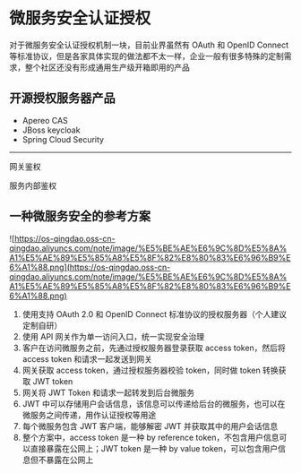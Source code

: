 # 微服务安全认证授权
对于微服务安全认证授权机制一块，目前业界虽然有 OAuth 和 OpenID Connect 等标准协议，但是各家具体实现的做法都不太一样，企业一般有很多特殊的定制需求，整个社区还没有形成通用生产级开箱即用的产品

## 开源授权服务器产品
* Apereo CAS
* JBoss keycloak
* Spring Cloud Security

-------
网关鉴权

服务内部鉴权

一种微服务安全的参考方案
------
![https://os-qingdao.oss-cn-qingdao.aliyuncs.com/note/image/%E5%BE%AE%E6%9C%8D%E5%8A%A1%E5%AE%89%E5%85%A8%E5%8F%82%E8%80%83%E6%96%B9%E6%A1%88.png](https://os-qingdao.oss-cn-qingdao.aliyuncs.com/note/image/%E5%BE%AE%E6%9C%8D%E5%8A%A1%E5%AE%89%E5%85%A8%E5%8F%82%E8%80%83%E6%96%B9%E6%A1%88.png)
1. 使用支持 OAuth 2.0 和 OpenID Connect 标准协议的授权服务器（个人建议定制自研）
2. 使用 API 网关作为单一访问入口，统一实现安全治理
3. 客户在访问微服务之前，先通过授权服务器登录获取 access token，然后将 access token 和请求一起发送到网关
4. 网关获取 access token，通过授权服务器校验 token，同时做 token 转换获取 JWT token
5. 网关将 JWT Token 和请求一起转发到后台微服务
6. JWT 中可以存储用户会话信息，该信息可以传递给后台的微服务，也可以在微服务之间传递，用作认证授权等用途
7. 每个微服务包含 JWT 客户端，能够解密 JWT 并获取其中的用户会话信息
8. 整个方案中，access token 是一种 by reference token，不包含用户信息可以直接暴露在公网上；JWT token 是一种 by value token，可以包含用户信息但不暴露在公网上